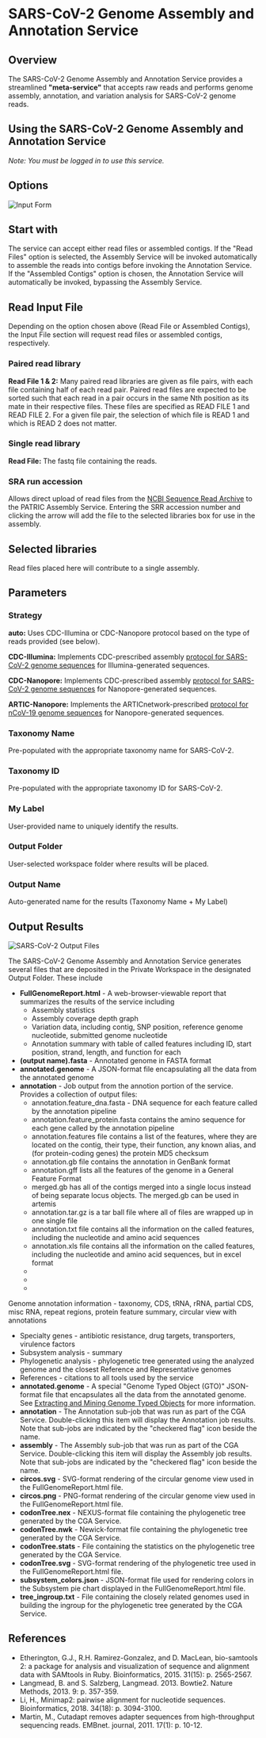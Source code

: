# SARS-CoV-2 Genome Assembly and Annotation Service

## Overview
The SARS-CoV-2 Genome Assembly and Annotation Service provides a streamlined **"meta-service"** that accepts raw reads and performs genome assembly, annotation, and variation analysis for SARS-CoV-2 genome reads.


## Using the SARS-CoV-2 Genome Assembly and Annotation Service
*Note: You must be logged in to use this service.*

## Options
![Input Form](../images/sars_assembly_annotation_input_form.png)

## Start with
The service can accept either read files or assembled contigs. If the "Read Files" option is selected, the Assembly Service will be invoked automatically to assemble the reads into contigs before invoking the Annotation Service. If the "Assembled Contigs" option is chosen, the Annotation Service will automatically be invoked, bypassing the Assembly Service.

## Read Input File
Depending on the option chosen above (Read File or Assembled Contigs), the Input File section will request read files or assembled contigs, respectively.

### Paired read library
**Read File 1 & 2:**  Many paired read libraries are given as file pairs, with each file containing half of each read pair. Paired read files are expected to be sorted such that each read in a pair occurs in the same Nth position as its mate in their respective files. These files are specified as READ FILE 1 and READ FILE 2. For a given file pair, the selection of which file is READ 1 and which is READ 2 does not matter.

### Single read library
**Read File:** The fastq file containing the reads.

### SRA run accession
Allows direct upload of read files from the [NCBI Sequence Read Archive](https://www.ncbi.nlm.nih.gov/sra) to the PATRIC Assembly Service. Entering the SRR accession number and clicking the arrow will add the file to the selected libraries box for use in the assembly.

## Selected libraries
Read files placed here will contribute to a single assembly.

## Parameters

### Strategy

**auto:** Uses CDC-Illumina or CDC-Nanopore protocol based on the type of reads provided (see below). 
  
**CDC-Illumina:** Implements CDC-prescribed assembly [protocol for SARS-CoV-2 genome sequences](https://github.com/CDCgov/SARS-CoV-2_Sequencing/blob/master/protocols/CDC-Comprehensive/CDC_SARS-CoV-2_Sequencing_200325-2.pdf) for Illumina-generated sequences.


**CDC-Nanopore:** Implements CDC-prescribed assembly [protocol for SARS-CoV-2 genome sequences](https://github.com/CDCgov/SARS-CoV-2_Sequencing/blob/master/protocols/CDC-Comprehensive/CDC_SARS-CoV-2_Sequencing_200325-2.pdf) for Nanopore-generated sequences.


**ARTIC-Nanopore:** Implements the ARTICnetwork-prescribed [protocol for nCoV-19 genome sequences](https://artic.network/ncov-2019/ncov2019-bioinformatics-sop.html) for Nanopore-generated sequences. 

### Taxonomy Name
Pre-populated with the appropriate taxonomy name for SARS-CoV-2. 

### Taxonomy ID
Pre-populated with the appropriate taxonomy ID for SARS-CoV-2.

### My Label
User-provided name to uniquely identify the results.

### Output Folder
User-selected workspace folder where results will be placed.

### Output Name
Auto-generated name for the results (Taxonomy Name + My Label)

## Output Results
![SARS-CoV-2 Output Files](../images/sars-cov-2_service_output_files.png)

The SARS-CoV-2 Genome Assembly and Annotation Service generates several files that are deposited in the Private Workspace in the designated Output Folder. These include
 * **FullGenomeReport.html** - A web-browser-viewable report that summarizes the results of the service including
   * Assembly statistics
   * Assembly coverage depth graph
   * Variation data, including contig, SNP position, reference genome nucleotide, submitted genome nucleotide
   * Annotation summary with table of called features including ID, start position, strand, length, and function for each
 * **(output name).fasta** - Annotated genome in FASTA format
 * **annotated.genome** - A JSON-format file encapsulating all the data from the annotated genome
 * **annotation** - Job output from the annotion portion of the service. Provides a collection of output files:
   * annotation.feature_dna.fasta - DNA sequence for each feature called by the annotation pipeline
   * annotation.feature_protein.fasta contains the amino sequence for each gene called by the annotation pipeline
   * annotation.features file contains a list of the features, where they are located on the contig, their type, their function, any known alias, and (for protein-coding genes) the protein MD5 checksum
   * annotation.gb file contains the annotation in GenBank format
   * annotation.gff lists all the features of the genome in a General Feature Format
   * merged.gb has all of the contigs merged into a single locus instead of being separate locus objects.  The merged.gb can be used in artemis
   * annotation.tar.gz is a tar ball file where all of files are wrapped up in one single file
   * annotation.txt file contains all the information on the called features, including the nucleotide and amino acid sequences
   * annotation.xls file contains all the information on the called features, including the nucleotide and amino acid sequences, but in excel format
   * 
   * 
   * 
   
 




 
 
 

Genome annotation information - taxonomy, CDS, tRNA, rRNA, partial CDS, misc RNA, repeat regions, protein feature summary, circular view with annotations
   * Specialty genes - antibiotic resistance, drug targets, transporters, virulence factors
   * Subsystem analysis - summary
   * Phylogenetic analysis - phylogenetic tree generated using the analyzed genome and the closest Reference and Representative genomes
   * References - citations to all tools used by the service
 * **annotated.genome** - A special "Genome Typed Object (GTO)" JSON-format file that encapsulates all the data from the annotated genome. See [Extracting and Mining Genome Typed Objects](https://docs.patricbrc.org/cli_tutorial/cli_getting_started.html#extracting-and-mining-genome-typed-objects-gtos) for more information.
 * **annotation** - The Annotation sub-job that was run as part of the CGA Service. Double-clicking this item will display the Annotation job results. Note that sub-jobs are indicated by the "checkered flag" icon beside the name.
 * **assembly** - The Assembly sub-job that was run as part of the CGA Service. Double-clicking this item will display the Assembly job results. Note that sub-jobs are indicated by the "checkered flag" icon beside the name.
 * **circos.svg** - SVG-format rendering of the circular genome view used in the FullGenomeReport.html file.
 * **circos.png** - PNG-format rendering of the circular genome view used in the FullGenomeReport.html file.
 * **codonTree.nex** - NEXUS-format file containing the phylogenetic tree generated by the CGA Service.
 * **codonTree.nwk** - Newick-format file containing the phylogenetic tree generated by the CGA Service.
 * **codonTree.stats** - File containing the statistics on the phylogenetic tree generated by the CGA Service.
 * **codonTree.svg** - SVG-format rendering of the phylogenetic tree used in the FullGenomeReport.html file.
 * **subsystem_colors.json** - JSON-format file used for rendering colors in the Subsystem pie chart displayed in the FullGenomeReport.html file.
 * **tree_ingroup.txt** - File containing the closely related genomes used in building the ingroup for the phylogenetic tree generated by the CGA Service.

## References
* Etherington, G.J., R.H. Ramirez-Gonzalez, and D. MacLean, bio-samtools 2: a package for analysis and visualization of sequence and alignment data with SAMtools in Ruby. Bioinformatics, 2015. 31(15): p. 2565-2567.
* Langmead, B. and S. Salzberg, Langmead. 2013. Bowtie2. Nature Methods, 2013. 9: p. 357-359.
* Li, H., Minimap2: pairwise alignment for nucleotide sequences. Bioinformatics, 2018. 34(18): p. 3094-3100.
* Martin, M., Cutadapt removes adapter sequences from high-throughput sequencing reads. EMBnet. journal, 2011. 17(1): p. 10-12.

